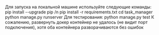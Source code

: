 Для запуска на локальной машине используйте следующие команды:
pip install --upgrade pip /n
pip install -r requirements.txt
cd task_manager
python manage.py runserver
Для тестирования:
python manage.py test
К сожалению, развернуть докер контейнер не удалось (не видит порт подключения), хотя оба контейнера разворачиваются без ошибок
